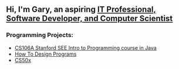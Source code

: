 <h2> Hi, I'm Gary, an aspiring <a href="https://www.linkedin.com/in/garyjchidester/"> IT Professional, Software Developer, and Computer Scientist</a> </h2>

 <h3>Programming Projects:</h3>
 
- [CS106A Stanford SEE Intro to Programming course in Java](https://github.com/plaidchuck/cs106aclassandbook)
- [How To Design Programs](https://github.com/plaidchuck/htdp2e)
- [CS50x](https://github.com/code50/142672627)
